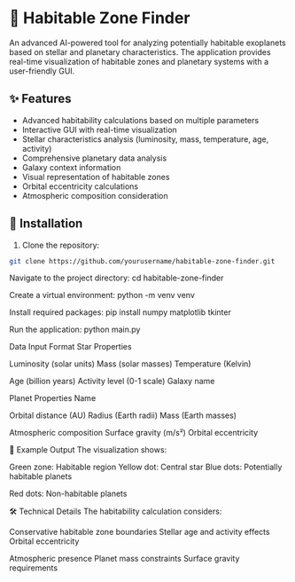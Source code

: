 # 🌟 Habitable Zone Finder

An advanced AI-powered tool for analyzing potentially habitable exoplanets based on stellar and planetary characteristics. The application provides real-time visualization of habitable zones and planetary systems with a user-friendly GUI.

## ✨ Features

- Advanced habitability calculations based on multiple parameters
- Interactive GUI with real-time visualization
- Stellar characteristics analysis (luminosity, mass, temperature, age, activity)
- Comprehensive planetary data analysis
- Galaxy context information
- Visual representation of habitable zones
- Orbital eccentricity calculations
- Atmospheric composition consideration

## 🚀 Installation

1. Clone the repository:
```bash
git clone https://github.com/yourusername/habitable-zone-finder.git
```

Navigate to the project directory:
cd habitable-zone-finder

Create a virtual environment:
python -m venv venv

Install required packages:
pip install numpy matplotlib tkinter

Run the application:
python main.py

Data Input Format
Star Properties

Luminosity (solar units)
Mass (solar masses)
Temperature (Kelvin)

Age (billion years)
Activity level (0-1 scale)
Galaxy name

Planet Properties
Name

Orbital distance (AU)
Radius (Earth radii)
Mass (Earth masses)

Atmospheric composition
Surface gravity (m/s²)
Orbital eccentricity

🎯 Example Output
The visualization shows:

Green zone: Habitable region
Yellow dot: Central star
Blue dots: Potentially habitable planets

Red dots: Non-habitable planets

🛠️ Technical Details
The habitability calculation considers:

Conservative habitable zone boundaries
Stellar age and activity effects
Orbital eccentricity

Atmospheric presence
Planet mass constraints
Surface gravity requirements
